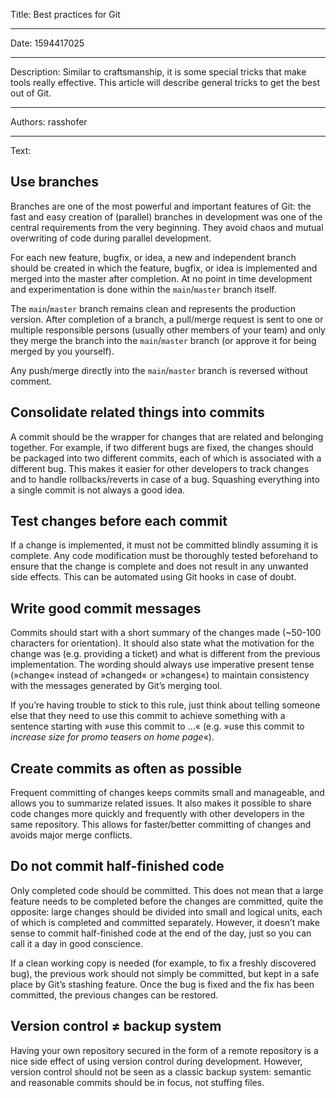 Title: Best practices for Git

-----

Date: 1594417025

-----

Description: Similar to craftsmanship, it is some special tricks that make tools really effective. This article will describe general tricks to get the best out of Git.

-----

Authors: rasshofer

-----

Text:

## Use branches

Branches are one of the most powerful and important features of Git: the fast and easy creation of (parallel) branches in development was one of the central requirements from the very beginning. They avoid chaos and mutual overwriting of code during parallel development.

For each new feature, bugfix, or idea, a new and independent branch should be created in which the feature, bugfix, or idea is implemented and merged into the master after completion. At no point in time development and experimentation is done within the `main`/`master` branch itself.

The `main`/`master` branch remains clean and represents the production version. After completion of a branch, a pull/merge request is sent to one or multiple responsible persons (usually other members of your team) and only they merge the branch into the `main`/`master` branch (or approve it for being merged by you yourself).

Any push/merge directly into the `main`/`master` branch is reversed without comment.

## Consolidate related things into commits

A commit should be the wrapper for changes that are related and belonging together. For example, if two different bugs are fixed, the changes should be packaged into two different commits, each of which is associated with a different bug. This makes it easier for other developers to track changes and to handle rollbacks/reverts in case of a bug. Squashing everything into a single commit is not always a good idea.

## Test changes before each commit

If a change is implemented, it must not be committed blindly assuming it is complete. Any code modification must be thoroughly tested beforehand to ensure that the change is complete and does not result in any unwanted side effects. This can be automated using Git hooks in case of doubt.

## Write good commit messages

Commits should start with a short summary of the changes made (~50-100 characters for orientation). It should also state what the motivation for the change was (e.g. providing a ticket) and what is different from the previous implementation. The wording should always use imperative present tense (»change« instead of »changed« or »changes«) to maintain consistency with the messages generated by Git’s merging tool.

If you’re having trouble to stick to this rule, just think about telling someone else that they need to use this commit to achieve something with a sentence starting with »use this commit to …« (e.g. »use this commit to _increase size for promo teasers on home page_«).

## Create commits as often as possible

Frequent committing of changes keeps commits small and manageable, and allows you to summarize related issues. It also makes it possible to share code changes more quickly and frequently with other developers in the same repository. This allows for faster/better committing of changes and avoids major merge conflicts.

## Do not commit half-finished code

Only completed code should be committed. This does not mean that a large feature needs to be completed before the changes are committed, quite the opposite: large changes should be divided into small and logical units, each of which is completed and committed separately. However, it doesn’t make sense to commit half-finished code at the end of the day, just so you can call it a day in good conscience.

If a clean working copy is needed (for example, to fix a freshly discovered bug), the previous work should not simply be committed, but kept in a safe place by Git’s stashing feature. Once the bug is fixed and the fix has been committed, the previous changes can be restored.

## Version control ≠ backup system

Having your own repository secured in the form of a remote repository is a nice side effect of using version control during development. However, version control should not be seen as a classic backup system: semantic and reasonable commits should be in focus, not stuffing files.
